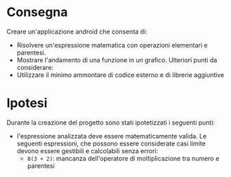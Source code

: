 # Consegna
Creare un'applicazione android che consenta di:
- Risolvere un'espressione matematica con operazioni elementari e parentesi.
- Mostrare l'andamento di una funzione in un grafico.
Ulteriori punti da considerare:
- Utilizzare il minimo ammontare di codice esterno e di librerie aggiuntive

# Ipotesi
Durante la creazione del progetto sono stati ipotetizzati i seguenti punti:
- l'espressione analizzata deve essere matematicamente valida. Le seguenti espressioni, che possono essere considerate casi limite devono essere gestibili e calcolabili senza errori:
	- `8(3 + 2)`:  mancanza dell'operatore di moltiplicazione tra numero e parentesi